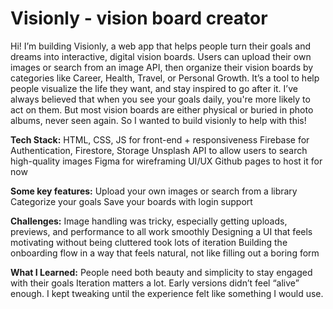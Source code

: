 # Visionly - vision board creator

Hi! I’m building Visionly, a web app that helps people turn their goals and dreams into interactive, digital vision boards. Users can upload their own images or search from an image API, then organize their vision boards by categories like Career, Health, Travel, or Personal Growth. It’s a tool to help people visualize the life they want, and stay inspired to go after it. I’ve always believed that when you see your goals daily, you're more likely to act on them. But most vision boards are either physical or buried in photo albums, never seen again. So I wanted to build visionly to help with this!

**Tech Stack:**
HTML, CSS, JS for front-end + responsiveness
Firebase for Authentication, Firestore, Storage
Unsplash API to allow users to search high-quality images
Figma for wireframing UI/UX
Github pages to host it for now

**Some key features:**
Upload your own images or search from a library
Categorize your goals 
Save your boards with login support

**Challenges:**
Image handling was tricky, especially getting uploads, previews, and performance to all work smoothly
Designing a UI that feels motivating without being cluttered took lots of iteration
Building the onboarding flow in a way that feels natural, not like filling out a boring form

**What I Learned:**
People need both beauty and simplicity to stay engaged with their goals
Iteration matters a lot. Early versions didn’t feel “alive” enough. I kept tweaking until the experience felt like something I would use. 
